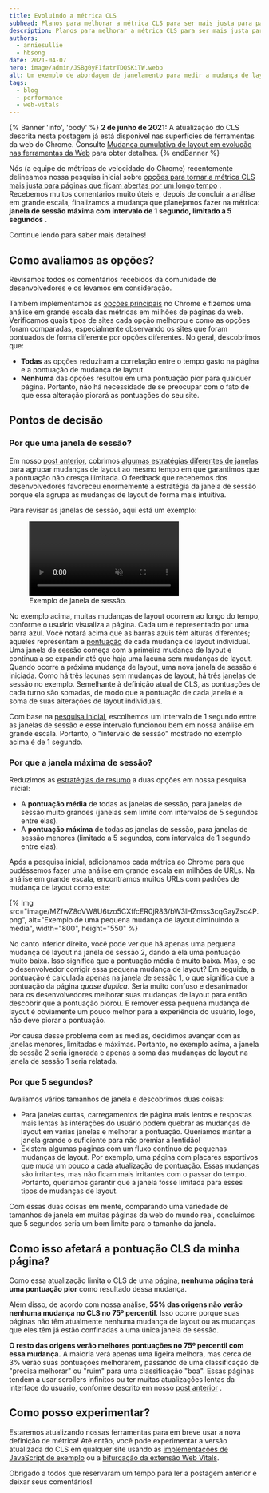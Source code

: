```yaml
---
title: Evoluindo a métrica CLS
subhead: Planos para melhorar a métrica CLS para ser mais justa para páginas de longa duração.
description: Planos para melhorar a métrica CLS para ser mais justa para páginas que ficam abertas por muito tempo.
authors:
  - anniesullie
  - hbsong
date: 2021-04-07
hero: image/admin/JSBg0yF1fatrTDQSKiTW.webp
alt: Um exemplo de abordagem de janelamento para medir a mudança de layout.
tags:
  - blog
  - performance
  - web-vitals
---
```


{% Banner 'info', 'body' %} **2 de junho de 2021:** A atualização do CLS descrita nesta postagem já está disponível nas superfícies de ferramentas da web do Chrome. Consulte [Mudança cumulativa de layout em evolução nas ferramentas da Web](/cls-web-tooling/) para obter detalhes. {% endBanner %}

Nós (a equipe de métricas de velocidade do Chrome) recentemente delineamos nossa pesquisa inicial sobre [opções para tornar a métrica CLS mais justa para páginas que ficam abertas por um longo tempo](/better-layout-shift-metric/) . Recebemos muitos comentários muito úteis e, depois de concluir a análise em grande escala, finalizamos a mudança que planejamos fazer na métrica: **janela de sessão máxima com intervalo de 1 segundo, limitado a 5 segundos** .

Continue lendo para saber mais detalhes!

## Como avaliamos as opções?

Revisamos todos os comentários recebidos da comunidade de desenvolvedores e os levamos em consideração.

Também implementamos as [opções principais](/better-layout-shift-metric/#best-strategies) no Chrome e fizemos uma análise em grande escala das métricas em milhões de páginas da web. Verificamos quais tipos de sites cada opção melhorou e como as opções foram comparadas, especialmente observando os sites que foram pontuados de forma diferente por opções diferentes. No geral, descobrimos que:

- **Todas** as opções reduziram a correlação entre o tempo gasto na página e a pontuação de mudança de layout.
- **Nenhuma** das opções resultou em uma pontuação pior para qualquer página. Portanto, não há necessidade de se preocupar com o fato de que essa alteração piorará as pontuações do seu site.

## Pontos de decisão

### Por que uma janela de sessão?

Em nosso [post anterior](/better-layout-shift-metric/), cobrimos [algumas estratégias diferentes de janelas](/better-layout-shift-metric/#windowing-strategies) para agrupar mudanças de layout ao mesmo tempo em que garantimos que a pontuação não cresça ilimitada. O feedback que recebemos dos desenvolvedores favoreceu enormemente a estratégia da janela de sessão porque ela agrupa as mudanças de layout de forma mais intuitiva.

Para revisar as janelas de sessão, aqui está um exemplo:

<figure class="w-figure">
  <video controls autoplay loop muted class="w-screenshot">
    <source src="https://storage.googleapis.com/web-dev-assets/better-layout-shift-metric/session-window.webm" type="video/webm">
    <source src="https://storage.googleapis.com/web-dev-assets/better-layout-shift-metric/session-window.mp4" type="video/mp4">
  </source></source></video>
  <figcaption class="w-figcaption">Exemplo de janela de sessão.</figcaption></figure>

No exemplo acima, muitas mudanças de layout ocorrem ao longo do tempo, conforme o usuário visualiza a página. Cada um é representado por uma barra azul. Você notará acima que as barras azuis têm alturas diferentes; aqueles representam a [pontuação](/cls/#layout-shift-score) de cada mudança de layout individual. Uma janela de sessão começa com a primeira mudança de layout e continua a se expandir até que haja uma lacuna sem mudanças de layout. Quando ocorre a próxima mudança de layout, uma nova janela de sessão é iniciada. Como há três lacunas sem mudanças de layout, há três janelas de sessão no exemplo. Semelhante à definição atual de CLS, as pontuações de cada turno são somadas, de modo que a pontuação de cada janela é a soma de suas alterações de layout individuais.

Com base na [pesquisa inicial](/better-layout-shift-metric/#best-strategies), escolhemos um intervalo de 1 segundo entre as janelas de sessão e esse intervalo funcionou bem em nossa análise em grande escala. Portanto, o "intervalo de sessão" mostrado no exemplo acima é de 1 segundo.

### Por que a janela máxima de sessão?

Reduzimos as [estratégias de resumo](/better-layout-shift-metric/#summarization) a duas opções em nossa pesquisa inicial:

- A **pontuação média** de todas as janelas de sessão, para janelas de sessão muito grandes (janelas sem limite com intervalos de 5 segundos entre elas).
- A **pontuação máxima** de todas as janelas de sessão, para janelas de sessão menores (limitado a 5 segundos, com intervalos de 1 segundo entre elas).

Após a pesquisa inicial, adicionamos cada métrica ao Chrome para que pudéssemos fazer uma análise em grande escala em milhões de URLs. Na análise em grande escala, encontramos muitos URLs com padrões de mudança de layout como este:

{% Img src="image/MZfwZ8oVW8U6tzo5CXffcER0jR83/bW3lHZmss3cqGayZsq4P.png", alt="Exemplo de uma pequena mudança de layout diminuindo a média", width="800", height="550" %}

No canto inferior direito, você pode ver que há apenas uma pequena mudança de layout na janela de sessão 2, dando a ela uma pontuação muito baixa. Isso significa que a pontuação média é muito baixa. Mas, e se o desenvolvedor corrigir essa pequena mudança de layout? Em seguida, a pontuação é calculada apenas na janela de sessão 1, o que significa que a pontuação da página *quase duplica*. Seria muito confuso e desanimador para os desenvolvedores melhorar suas mudanças de layout para então descobrir que a pontuação piorou. E remover essa pequena mudança de layout é obviamente um pouco melhor para a experiência do usuário, logo, não deve piorar a pontuação.

Por causa desse problema com as médias, decidimos avançar com as janelas menores, limitadas e máximas. Portanto, no exemplo acima, a janela de sessão 2 seria ignorada e apenas a soma das mudanças de layout na janela de sessão 1 seria relatada.

### Por que 5 segundos?

Avaliamos vários tamanhos de janela e descobrimos duas coisas:

- Para janelas curtas, carregamentos de página mais lentos e respostas mais lentas às interações do usuário podem quebrar as mudanças de layout em várias janelas e melhorar a pontuação. Queríamos manter a janela grande o suficiente para não premiar a lentidão!
- Existem algumas páginas com um fluxo contínuo de pequenas mudanças de layout. Por exemplo, uma página com placares esportivos que muda um pouco a cada atualização de pontuação. Essas mudanças são irritantes, mas não ficam mais irritantes com o passar do tempo. Portanto, queríamos garantir que a janela fosse limitada para esses tipos de mudanças de layout.

Com essas duas coisas em mente, comparando uma variedade de tamanhos de janela em muitas páginas da web do mundo real, concluímos que 5 segundos seria um bom limite para o tamanho da janela.

## Como isso afetará a pontuação CLS da minha página?

Como essa atualização limita o CLS de uma página, **nenhuma página terá uma pontuação pior** como resultado dessa mudança.

Além disso, de acordo com nossa análise, **55% das origens não verão nenhuma mudança no CLS no 75º percentil**. Isso ocorre porque suas páginas não têm atualmente nenhuma mudança de layout ou as mudanças que eles têm já estão confinadas a uma única janela de sessão.

**O resto das origens verão melhores pontuações no 75º percentil com essa mudança.** A maioria verá apenas uma ligeira melhora, mas cerca de 3% verão suas pontuações melhorarem, passando de uma classificação de "precisa melhorar" ou "ruim" para uma classificação "boa". Essas páginas tendem a usar scrollers infinitos ou ter muitas atualizações lentas da interface do usuário, conforme descrito em nosso [post anterior](/better-layout-shift-metric/) .

## Como posso experimentar?

Estaremos atualizando nossas ferramentas para em breve usar a nova definição de métrica! Até então, você pode experimentar a versão atualizada do CLS em qualquer site usando as [implementações de JavaScript de exemplo](https://github.com/mmocny/web-vitals/wiki/Snippets-for-LSN-using-PerformanceObserver) ou a [bifurcação da extensão Web Vitals](https://github.com/mmocny/web-vitals-extension/tree/experimental-ls).

Obrigado a todos que reservaram um tempo para ler a postagem anterior e deixar seus comentários!
